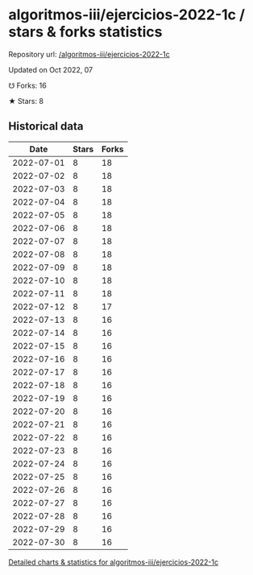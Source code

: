 # algoritmos-iii/ejercicios-2022-1c / stars & forks statistics

Repository url: [/algoritmos-iii/ejercicios-2022-1c](https://github.com/algoritmos-iii/ejercicios-2022-1c)

Updated on Oct 2022, 07

☋ Forks: 16

★ Stars: 8

## Historical data
| Date | Stars | Forks |
|------|-------|-------|
| 2022-07-01 | 8 | 18 | 
| 2022-07-02 | 8 | 18 | 
| 2022-07-03 | 8 | 18 | 
| 2022-07-04 | 8 | 18 | 
| 2022-07-05 | 8 | 18 | 
| 2022-07-06 | 8 | 18 | 
| 2022-07-07 | 8 | 18 | 
| 2022-07-08 | 8 | 18 | 
| 2022-07-09 | 8 | 18 | 
| 2022-07-10 | 8 | 18 | 
| 2022-07-11 | 8 | 18 | 
| 2022-07-12 | 8 | 17 | 
| 2022-07-13 | 8 | 16 | 
| 2022-07-14 | 8 | 16 | 
| 2022-07-15 | 8 | 16 | 
| 2022-07-16 | 8 | 16 | 
| 2022-07-17 | 8 | 16 | 
| 2022-07-18 | 8 | 16 | 
| 2022-07-19 | 8 | 16 | 
| 2022-07-20 | 8 | 16 | 
| 2022-07-21 | 8 | 16 | 
| 2022-07-22 | 8 | 16 | 
| 2022-07-23 | 8 | 16 | 
| 2022-07-24 | 8 | 16 | 
| 2022-07-25 | 8 | 16 | 
| 2022-07-26 | 8 | 16 | 
| 2022-07-27 | 8 | 16 | 
| 2022-07-28 | 8 | 16 | 
| 2022-07-29 | 8 | 16 | 
| 2022-07-30 | 8 | 16 | 


[Detailed charts & statistics for algoritmos-iii/ejercicios-2022-1c](https://reviewgithub.com/rep/algoritmos-iii/ejercicios-2022-1c)
